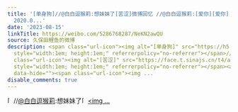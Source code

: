 ```yaml
---
title: '[单身狗]//@白白逗猴莉:想妹妹了[苦涩]微博回忆 //@白白逗猴莉:[爱你][爱你] - 转发 @掛橋沙耶香熊孩子字幕组:&ensp;掛橋沙耶香#掛橋沙耶香##沙耶香Mail#
  2020.0...'
date: '2023-08-15'
linkTitle: https://weibo.com/5286768287/NeKN2awQU
source: 久保田鲤鱼的微博
description: <span class="url-icon"><img alt="[单身狗]" src="https://h5.sinaimg.cn/m/emoticon/icon/_/co_niuec-7d05bc992a.png"
  style="width:1em; height:1em;" referrerpolicy="no-referrer"></span>//<a href="https://weibo.com/n/%E7%99%BD%E7%99%BD%E9%80%97%E7%8C%B4%E8%8E%89">@白白逗猴莉</a>:想妹妹了<span
  class="url-icon"><img alt="[苦涩]" src="https://face.t.sinajs.cn/t4/appstyle/expression/ext/normal/7e/2021_bitter_org.png"
  style="width:1em; height:1em;" referrerpolicy="no-referrer"></span><a href="https://m.weibo.cn/p/cardlist?containerid=232544_-_index"
  data-hide=""><span class="url-icon"><img ...
disable_comments: true
---
```

<span class="url-icon"><img alt="[单身狗]" src="https://h5.sinaimg.cn/m/emoticon/icon/_/co_niuec-7d05bc992a.png" style="width:1em; height:1em;" referrerpolicy="no-referrer"></span>//<a href="https://weibo.com/n/%E7%99%BD%E7%99%BD%E9%80%97%E7%8C%B4%E8%8E%89">@白白逗猴莉</a>:想妹妹了<span class="url-icon"><img alt="[苦涩]" src="https://face.t.sinajs.cn/t4/appstyle/expression/ext/normal/7e/2021_bitter_org.png" style="width:1em; height:1em;" referrerpolicy="no-referrer"></span><a href="https://m.weibo.cn/p/cardlist?containerid=232544_-_index" data-hide=""><span class="url-icon"><img ...